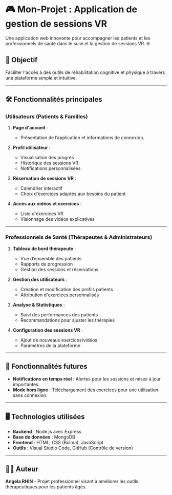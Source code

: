 # 🎮 Mon-Projet : Application de gestion de sessions VR

Une application web innovante pour accompagner les patients et les professionnels de santé dans le suivi et la gestion de sessions VR. 🌐

## 🎯 Objectif
Faciliter l'accès à des outils de réhabilitation cognitive et physique à travers une plateforme simple et intuitive.

---

## 🛠️ Fonctionnalités principales

### **Utilisateurs (Patients & Familles)**  
1. **Page d'accueil** :  
   - Présentation de l’application et informations de connexion.

2. **Profil utilisateur** :  
   - Visualisation des progrès  
   - Historique des sessions VR  
   - Notifications personnalisées

3. **Réservation de sessions VR** :  
   - Calendrier interactif  
   - Choix d'exercices adaptés aux besoins du patient

4. **Accès aux vidéos et exercices** :  
   - Liste d'exercices VR  
   - Visionnage des vidéos explicatives

---

### **Professionnels de Santé (Thérapeutes & Administrateurs)**  
1. **Tableau de bord thérapeute** :  
   - Vue d’ensemble des patients  
   - Rapports de progression  
   - Gestion des sessions et réservations

2. **Gestion des utilisateurs** :  
   - Création et modification des profils patients  
   - Attribution d'exercices personnalisés

3. **Analyse & Statistiques** :  
   - Suivi des performances des patients  
   - Recommandations pour ajuster les thérapies

4. **Configuration des sessions VR** :  
   - Ajout de nouveaux exercices/vidéos  
   - Paramètres de la plateforme

---

## 🔮 Fonctionnalités futures
- **Notifications en temps réel** : Alertes pour les sessions et mises à jour importantes.
- **Mode hors ligne** : Téléchargement des exercices pour une utilisation sans connexion.

---

## 🖥️ Technologies utilisées
- **Backend** : Node.js avec Express
- **Base de données** : MongoDB
- **Frontend** : HTML, CSS (Bulma), JavaScript
- **Outils** : Visual Studio Code, GitHub (Contrôle de version)

---

## 👩‍💻 Auteur
**Angela RHIN** - Projet professionnel visant à améliorer les outils thérapeutiques pour les patients âgés.  
